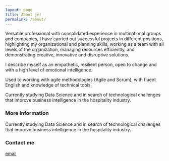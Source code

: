 ```yaml
---
layout: page
title: About je!
permalink: /about/
---
```


Versatile professional with consolidated experience in multinational groups and companies, I have carried out successful projects in different positions, highlighting my organizational and planning skills, working as a team with all levels of the organization, managing resources efficiently, and demonstrating creative, innovative and disruptive solutions. 

I describe myself as an empathetic, resilient person, open to change and with a high level of emotional intelligence. 

Used to working with agile methodologies (Agile and Scrum), with fluent English and knowledge of technical tools. 

Currently studying Data Science and in search of technological challenges that improve business intelligence in the hospitality industry.

### More Information

Currently studying Data Science and in search of technological challenges that improve business intelligence in the hospitality industry.

### Contact me

[email](mailto:jennifer@sanchez-richart.com)